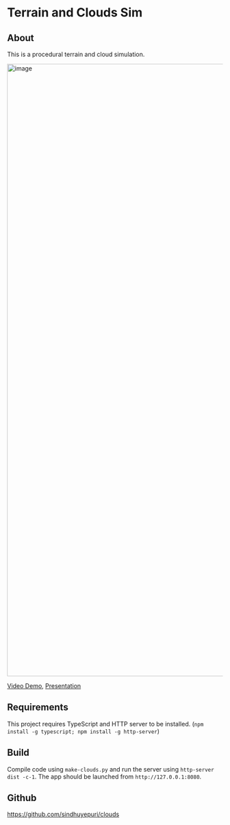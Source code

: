 
# Terrain and Clouds Sim

## About
This is a procedural terrain and cloud simulation. 

<img width="1431" alt="image" src="https://user-images.githubusercontent.com/22358275/181412380-844af49e-13f9-40f6-bef3-059aa717c81f.png">

[Video Demo](https://drive.google.com/file/d/1uiMKXttinb2qolwGeyp-72iIdOqKJt8e/view?usp=sharing), [Presentation](https://docs.google.com/presentation/d/1PvYbrJLjLpXKxLw2CTc2J5SfOBMGaBkt9zz15_VOEJ0/edit?usp=sharing)

## Requirements
This project requires TypeScript and HTTP server to be installed. (`npm install -g typescript; npm install -g http-server`) 

## Build
Compile code using `make-clouds.py` and run the server using `http-server dist -c-1`. The app should be launched from `http://127.0.0.1:8080`. 

## Github 
https://github.com/sindhuyepuri/clouds
